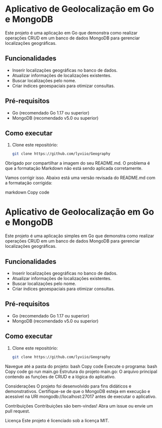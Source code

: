 # Aplicativo de Geolocalização em Go e MongoDB

Este projeto é uma aplicação em Go que demonstra como realizar operações CRUD em um banco de dados MongoDB para gerenciar localizações geográficas.

## Funcionalidades
- Inserir localizações geográficas no banco de dados.
- Atualizar informações de localizações existentes.
- Buscar localizações pelo nome.
- Criar índices geoespaciais para otimizar consultas.

## Pré-requisitos
- Go (recomendado Go 1.17 ou superior)
- MongoDB (recomendado v5.0 ou superior)

## Como executar
1. Clone este repositório:
   ```bash
   git clone https://github.com/lyviio/Geography

Obrigado por compartilhar a imagem do seu README.md. O problema é que a formatação Markdown não está sendo aplicada corretamente.

Vamos corrigir isso. Abaixo está uma versão revisada do README.md com a formatação corrigida:

markdown
Copy code
# Aplicativo de Geolocalização em Go e MongoDB

Este projeto é uma aplicação simples em Go que demonstra como realizar operações CRUD em um banco de dados MongoDB para gerenciar localizações geográficas.

## Funcionalidades
- Inserir localizações geográficas no banco de dados.
- Atualizar informações de localizações existentes.
- Buscar localizações pelo nome.
- Criar índices geoespaciais para otimizar consultas.

## Pré-requisitos
- Go (recomendado Go 1.17 ou superior)
- MongoDB (recomendado v5.0 ou superior)

## Como executar
1. Clone este repositório:
   ```bash
   git clone https://github.com/lyviio/Geography
Navegue até a pasta do projeto:
bash
Copy code
Execute o programa:
bash
Copy code
go run main.go
Estrutura do projeto
main.go: O arquivo principal contendo as funções de CRUD e a lógica do aplicativo.

Considerações
O projeto foi desenvolvido para fins didáticos e demonstrativos. Certifique-se de que o MongoDB esteja em execução e acessível na URI mongodb://localhost:27017 antes de executar o aplicativo.

Contribuições
Contribuições são bem-vindas! Abra um issue ou envie um pull request.

Licença
Este projeto é licenciado sob a licença MIT.